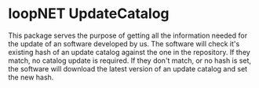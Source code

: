 # loopNET UpdateCatalog
This package serves the purpose of getting all the information needed for the update of an software developed by us.
The software will check it's existing hash of an update catalog against the one in the repository.
If they match, no catalog update is required. If they don't match, or no hash is set, the software will download the latest version of an update catalog and set the new hash.
